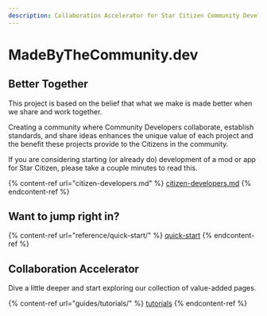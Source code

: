 ```yaml
---
description: Collaboration Accelerator for Star Citizen Community Developers
---
```


# MadeByTheCommunity.dev

## Better Together

This project is based on the belief that what we make is made better when we share and work together.&#x20;

Creating a community where Community Developers collaborate, establish standards, and share ideas enhances the unique value of each project and the benefit these projects provide to the Citizens in the community.

If you are considering starting (or already do) development of a mod or app for Star Citizen, please take a couple minutes to read this.

{% content-ref url="citizen-developers.md" %}
[citizen-developers.md](citizen-developers.md)
{% endcontent-ref %}

## Want to jump right in?

{% content-ref url="reference/quick-start/" %}
[quick-start](reference/quick-start/)
{% endcontent-ref %}

## Collaboration Accelerator

Dive a little deeper and start exploring our collection of value-added pages. &#x20;

{% content-ref url="guides/tutorials/" %}
[tutorials](guides/tutorials/)
{% endcontent-ref %}
